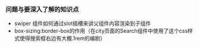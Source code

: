 ### 问题与要深入了解的知识点
- swiper 组件如何通过slot插槽来讲父组件内容渲染到子组件
- box-sizing:border-box的作用（在city页面的Search组件中使用了这个css样式使得搜索框右边有大概.1rem的编剧）
